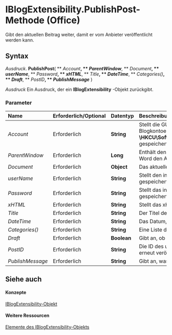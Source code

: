 
# IBlogExtensibility.PublishPost-Methode (Office)

Gibt den aktuellen Beitrag weiter, damit er vom Anbieter veröffentlicht werden kann.


## Syntax

 _Ausdruck_. **PublishPost**( ** _Account_**, ** _ParentWindow_**, ** _Document_**, ** _userName_**, ** _Password_**, ** _xHTML_**, ** _Title_**, ** _DateTime_**, ** _Categories()_**, ** _Draft_**, ** _PostID_**, ** _PublishMessage_** )

 _Ausdruck_ Ein Ausdruck, der ein **IBlogExtensibility** -Objekt zurückgibt.


### Parameter



|**Name**|**Erforderlich/Optional**|**Datentyp**|**Beschreibung**|
|:-----|:-----|:-----|:-----|
| _Account_|Erforderlich|**String**|Stellt die GUID eines Kontoregistrierungsschlüssels dar. Blogkontoeinstellungen werden in der Registrierung unter  **\\HKCU\Software\Microsoft\Office\Common\Blog\Account** gespeichert.|
| _ParentWindow_|Erforderlich|**Long**|Enthält den HWND für das Fenster, aus dem Microsoft Word den Aufruf ausführt.|
| _Document_|Erforderlich|**Object**|Das aktuelle Dokument.|
| _userName_|Erforderlich|**String**|Stellt den in den Registrierungskontoeinstellungen gespeicherten Benutzernamen dar.|
| _Password_|Erforderlich|**String**|Stellt das in den Registrierungskontoeinstellungen gespeicherte Kennwort des Benutzers dar.|
| _xHTML_|Erforderlich|**String**|Stellt das xHTML des aktuellen Dokuments dar.|
| _Title_|Erforderlich|**String**|Der Titel des Beitrags.|
| _DateTime_|Erforderlich|**String**|Das Datum, an dem der Eintrag bereitgestellt wurde.|
| _Categories()_|Erforderlich|**String**|Eine Liste der vom Anbieter unterstützten Kategorien.|
| _Draft_|Erforderlich|**Boolean**|Gibt an, ob es sich um einen Entwurf des Beitrags handelt.|
| _PostID_|Erforderlich|**String**|Die ID des ursprünglichen Beitrags, wenn dieser Beitrag erneut veröffentlicht wurde.|
| _PublishMessage_|Erforderlich|**String**|Gibt an, was auf der Veröffentlichungsleiste angezeigt wird.|

## Siehe auch


#### Konzepte


[IBlogExtensibility-Objekt](9757afdb-da45-8b97-636f-476efe036ac3.md)
#### Weitere Ressourcen


[Elemente des IBlogExtensibility-Objekts](http://msdn.microsoft.com/library/55f27978-9b18-f9a5-c276-298b2539ec3c%28Office.15%29.aspx)